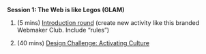 **Session 1: The Web is like Legos (GLAM)**

1. (5 mins) [Introduction round](https://laura.makes.org/thimble/introductions-and-setup ) (create new activity like this branded Webmaker Club. Include “rules”)

2. (40 mins) [Design Challenge: Activating Culture](https://keyboardkat.makes.org/thimble/design-challenge-activate-culture)